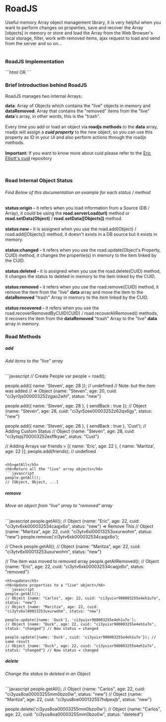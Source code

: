 RoadJS
======

Useful memory Array object management library, it is very helpful when you want to perform changes on properties, save and recover the Array [objects] in memory or store and load the Array from the Web Browser's local storage, filter, work with removed items, ajax request to load and send from the server and so on...
<br/><br/>

<h3>RoadJS Implementation</h3>
```html
<script type="text/javascript" src="jquery-1.11.1.min.js"></script>
<script type="text/javascript" src="browser-cuid.js"></script>
<script type="text/javascript" src="road.min.js"></script></body>
OR
<script type="text/javascript" src="jquery-1.11.1.min.js"></script>
<script type="text/javascript" src="road-cuid.min.js"></script>
```

<h3>Brief Introduction behind RoadJS</h3>
RoadJS manages two internal Arrays:

<strong>data</strong>: Array of Objects which contains the "live" objects in memory and <br />
<strong>dataRemoved</strong>: Array that contains the "removed" items from the "live" <strong>data</strong>'s array, in other words, this is the "trash".
<br /><br />
Every time you add or load an object via <strong>roadjs methods</strong> to the <strong>data</strong> array, roadjs will assign a <strong><i>cuid property</i></strong> to the new object, so you can use this property as ID in your UI and also perform actions through the roadjs methods. 
<br /><br />
<strong>Important:</strong> If you want to know more about cuid please refer to the <a href='https://github.com/ericelliott/cuid'>Eric Elliott's cuid</a> repository

<br />
<h3>Road Internal Object Status</h3>
<h6>Find Below of this documentation an example for each status / method</h6>
<strong>status:origin -</strong> it refers when you load information from a Source (DB / Array), it could be using the <strong>road.serverLoad(url)</strong> method or <strong>road.setData(Object)</strong> / <strong>road.setData([Objects])</strong> method.
<br /><br />
<strong>status:new -</strong> it is assigned when you use the road.add(Object) / road.add([Objects]) method, it doesn't exists in a DB source but it exists in memory.
<br /><br />
<strong>status:changed -</strong> it refers when you use the road.update(Object's Property, CUID) method, it changes the propertie(s) in memory to the item linked by the CUID.
<br /><br />
<strong>status:deleted -</strong> it is assigned when you use the road.delete(CUID) method, it changes the status to deleted in memory to the item linked by the CUID.
<br /><br />
<strong>status:removed -</strong> it refers when you use the road.remove(CUID) method, it remove the item from the "live" <strong>data</strong> array and move the item to the <strong>dataRemoved</strong> "trash" Array in memory to the item linked by the CUID.
<br /><br />
<strong>status:recovered -</strong> it refers when you use the road.recoverRemovedByCUID(CUID) / road.recoverAllRemoved() methods, it recovers the item from the <strong>dataRemoved</strong> "trash" Array to the "live" <strong>data</strong> array in memory.

<br />
<h3>Road Methods</h3>

<h5>add</h5>
<h6>Add items to the "live" array</h6>
```javascript
// Create People
var people = road();

people.add({ name: 'Steven', age: 28 });
// undefined
// Note: but  the item was added 
// => Object {name: "Steven", age: 20, cuid: "ci3yr0js000003252zgao2whl", status: "new"}

people.add({ name: 'Steven', age: 28 }, { sendBack : true });
// Object {name: "Steven", age: 28, cuid: "ci3yr5zee00003252z62qx6gy", status: "new"}

people.add({ name: 'Steven', age: 28 }, { sendBack : true }, 'Cust'); // Adding Custom Status
// Object {name: "Steven", age: 28, cuid: "ci3ytspj700003252exffkyae", status: "Cust"}

// Adding Arrays
var friends = [{ name: 'Eric', age: 22 }, { name: 'Maritza', age: 22 }];
people.add(friends);
// undefined
```

<h5>getAll</h5>
<h6>Return all the "live" array objects</h6>
```javascript
people.getAll();
// [Object, Object, ...]
```
<h5>remove</h5>
<h6>Move an object from "live" array to "removed" array</h6>
```javascript
  people.getAll();
  // Object {name: "Eric", age: 22, cuid: "ci3ytv6xk000032534caqjx6o", status: "new"} => Remove This
  // Object {name: "Maritza", age: 22, cuid: "ci3ytv6xl00013253uxurwohm", status: "new"}
  people.remove('ci3ytv6xk000032534caqjx6o');
  
  // Check
  people.getAll();
  // Object {name: "Maritza", age: 22, cuid: "ci3ytv6xl00013253uxurwohm", status: "new"}
  
  // The item was moved to removed array
  people.getAllRemoved();
  // Object {name: "Eric", age: 22, cuid: "ci3ytv6xk000032534caqjx6o", status: "removed"}
```
<h5>update</h5>
<h6>Update properties to a "live" object</h6>
```javascript
people.getAll();
// Object {name: "Carlos", age: 22, cuid: "ci3yuixr900003255e4eh1u7o", status: "new"}
// Object {name: "Maritza", age: 22, cuid: "ci3ytv6xl00013253uxurwohm", status: "new"}

people.update({name: 'Duck'}, 'ci3yuixr900003255e4eh1u7o');
// Object {name: "Duck", age: 22, cuid: "ci3yuixr900003255e4eh1u7o", status: "changed"} // Now status = changed

people.update({name: 'Duck', cuid: 'ci3yuixr900003255e4eh1u7o'}); // same result
// Object {name: "Duck", age: 22, cuid: "ci3yuixr900003255e4eh1u7o", status: "changed"} // Now status = changed
```

<h5>delete</h5>
<h6>Change the status to deleted in an Object</h6>
```javascript
people.getAll();
// Object {name: "Carlos", age: 22, cuid: "ci3yus8oa00003255mm0bzo0w", status: "new"}
// Object {name: "Maritza", age: 22, cuid: "ci3yus8oe000132557hdpexjb", status: "new"}

people.delete('ci3yus8oa00003255mm0bzo0w');
// Object {name: "Carlos", age: 22, cuid: "ci3yus8oa00003255mm0bzo0w", status: "deleted"}

```

